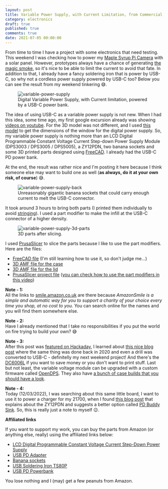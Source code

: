 ```yaml
---
layout: post
title: Variable Power Supply, with Current Limitation, from Commercial Off-the-Shelf parts... powered by USB-C!
category: electronics
draft: true
published: true
comments: true
date: 2021-07-05 00:00:00
---
```


From time to time I have a project with some electronics that need testing. This weekend I was checking how to power my [Maple Syrup Pi Camera](https://github.com/ricardodeazambuja/Maple-Syrup-Pi-Camera) with a solar panel. However, prototypes always have a chance of generating [the magic smoke](https://en.wikipedia.org/wiki/Magic_smoke), so it's nice to be able to limit the current to avoid that fate. In addition to that, I already have a fancy soldering iron that is power by USB-C, so why not a cordless power supply powered by USB-C too? Below you can see the result from my weekend tinkering :sweat_smile:.

<figure>
  <img src="{{ site.url }}/public/images/power_supply_with_powerbank.jpg?style=centerme" alt="variable-power-supply">
  <figcaption>Digital Variable Power Supply, with Current limitation, powered by a USB-C power bank.</figcaption>
</figure>

<!--more-->

The idea of using USB-C as a variable power supply is not new. When I had this idea, some time ago, my first google excursion already was showing [videos on youtube](https://www.youtube.com/watch?v=aIHj3qMRqqE). For the 3D model was not different, and I used [this model](https://www.thingiverse.com/thing:2429908) to get the dimensions of the window for the digital power supply. So, my variable power supply is nothing more than an LCD Digital Programmable Constant Voltage Current Step-down Power Supply Module (DPS3003 / DPS3005 / DPS5005), a ZY12PDN, two banana sockets and some 3D printed parts designed using [FreeCAD]({{site.url}}/public/extras/VariablePowerSupply.FCStd). I already had the USB-C PD power bank.

At the end, the result was rather nice and I'm posting it here because I think someone else may want to build one as well (**as always, do it at your own risk, of course**) :sweat_smile:.

<figure>
  <img src="{{ site.url }}/public/images/power_supply_back.jpg?style=centerme" alt="variable-power-supply-back">
  <figcaption>Unreasonably gigantic banana sockets that could carry enough current to melt the USB-C connector.</figcaption>
</figure>

It took around 3 hours to bring both parts (I printed them individually to avoid [stringing](https://help.prusa3d.com/en/article/stringing-and-oozing_1805/)). I used a part modifier to make the infill at the USB-C connector of a higher density.
<figure>
  <img src="{{ site.url }}/public/images/power_supply_3d_print.png?style=centerme" alt="variable-power-supply-3d-parts">
  <figcaption>3D parts after slicing.</figcaption>
</figure>

I used [PrusaSlicer](https://github.com/prusa3d/PrusaSlicer) to slice the parts because I like to use the part modifiers. Here are the files:  
  * [FreeCAD file]({{site.url}}/public/extras/VariablePowerSupply.FCStd) (I'm still learning how to use it, so don't judge me...)
  * [3D AMF file for the case]({{site.url}}/public/extras/VariablePowerSupply-Case.amf)
  * [3D AMF file for the lid]({{site.url}}/public/extras/VariablePowerSupply-Lid.amf)
  * [PrusaSlicer project file]({{site.url}}/public/extras/VariablePowerSupply-Lid.3mf) ([you can check how to use the part modifiers in this video](https://www.youtube.com/watch?v=6PVeh43Or-g))

**Note - 1:**  
All the links to [smile.amazon.co.uk](https://smile.amazon.co.uk/gp/chpf/about/ref=smi_aas_redirect) are there because _AmazonSmile is a simple and automatic way for you to support a charity of your choice every time you shop, at no cost to you._ You can search online for the names and you will find them somewhere else.

**Note - 2:**  
Have I already mentioned that I take no responsibilities if you put the world on fire trying to build your own? :sweat_smile:

**Note - 3:**  
After this post was [featured on Hackaday](https://hackaday.com/2021/07/18/its-super-easy-to-build-yourself-a-usb-c-variable-power-supply-these-days/), I learned about [this nice blog post](https://befinitiv.wordpress.com/2020/08/06/usb-c-pd-for-ts100-dps5005-lab-power-supply-power-drill/) where the same thing was done back in 2020 and even a drill was converted to USB-C - definitelly my next weekend project! And there's the [DC6006L](https://www.google.com/search?q=DC6006L) if you want to save money or you don't want to print stuff.
Last but not least, the variable voltage module can be upgraded with a custom firmware called [OpenDPS](https://github.com/kanflo/opendps). They also have [a bunch of case builds that you should have a look](https://github.com/kanflo/opendps/issues/183#issuecomment-544913940).

**Note - 4:**  
Today (12/03/2022), I was searching about this same little board, I want to use it to power a charger for my 21700, when I found [this blog post](https://www.alexwhittemore.com/notes-on-usb-pd-triggers-and-zy12pdn-instructions/) that explains about the ZY12PDN and suggests a better option called [PD Buddy Sink](https://www.tindie.com/products/clarahobbs/pd-buddy-sink/). So, this is really just a note to myself :wink:.


**Affiliated links**

If you want to support my work, you can buy the parts from Amazon (or anything else, really) using the affiliated links below:

* [LCD Digital Programmable Constant Voltage Current Step-Down Power Supply](https://amzn.to/4ecmEzQ)
* [USB PD Adapter](https://amzn.to/4jZD9AA)
* [Banana sockets](https://amzn.to/4kUvEwc)
* [USB Soldering Iron TS80P](https://amzn.to/44b6mmp)
* [USB PD Powerbank](https://amzn.to/4lh3ZoO)

You lose nothing and I (may) get a few peanuts from Amazon.